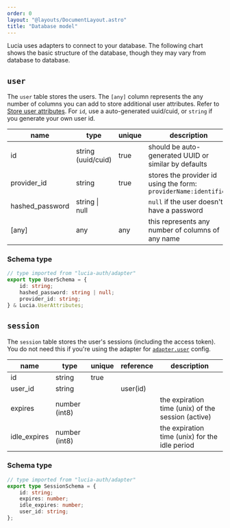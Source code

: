 ```yaml
---
order: 0
layout: "@layouts/DocumentLayout.astro"
title: "Database model"
---
```


Lucia uses adapters to connect to your database. The following chart shows the basic structure of the database, though they may vary from database to database.

## `user`

The `user` table stores the users. The `[any]` column represents the any number of columns you can add to store additional user attributes. Refer to [Store user attributes](/learn/basics/store-user-attributes). For `id`, use a auto-generated uuid/cuid, or `string` if you generate your own user id.

| name            | type               | unique | description                                                      |
| --------------- | ------------------ | ------ | ---------------------------------------------------------------- |
| id              | string (uuid/cuid) | true   | should be auto-generated UUID or similar by defaults             |
| provider_id     | string             | true   | stores the provider id using the form: `providerName:identifier` |
| hashed_password | string \| null     |        | `null` if the user doesn't have a password                       |
| [any]           | any                | any    | this represents any number of columns of any name                |

### Schema type

```ts
// type imported from "lucia-auth/adapter"
export type UserSchema = {
	id: string;
	hashed_password: string | null;
	provider_id: string;
} & Lucia.UserAttributes;
```

## `session`

The `session` table stores the user's sessions (including the access token). You do not need this if you're using the adapter for [`adapter.user`](/reference/configure/lucia-configurations#adapter) config.

| name         | type          | unique | reference | description                                        |
| ------------ | ------------- | ------ | --------- | -------------------------------------------------- |
| id           | string        | true   |           |                                                    |
| user_id      | string        |        | user(id)  |                                                    |
| expires      | number (int8) |        |           | the expiration time (unix) of the session (active) |
| idle_expires | number (int8) |        |           | the expiration time (unix) for the idle period     |

### Schema type

```ts
// type imported from "lucia-auth/adapter"
export type SessionSchema = {
	id: string;
	expires: number;
	idle_expires: number;
	user_id: string;
};
```
